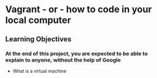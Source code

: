 # Vagrant - or - how to code in your local computer
## Learning Objectives
### At the end of this project, you are expected to be able to explain to anyone, without the help of Google
* What is a virtual machine
